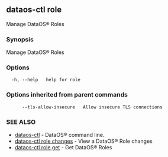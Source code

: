## dataos-ctl role

Manage DataOS® Roles

### Synopsis

Manage DataOS® Roles

### Options

```
  -h, --help   help for role
```

### Options inherited from parent commands

```
      --tls-allow-insecure   Allow insecure TLS connections
```

### SEE ALSO

* [dataos-ctl](dataos-ctl.md)	 - DataOS® command line.
* [dataos-ctl role changes](dataos-ctl_role_changes.md)	 - View a DataOS® Role changes
* [dataos-ctl role get](dataos-ctl_role_get.md)	 - Get DataOS® Roles

